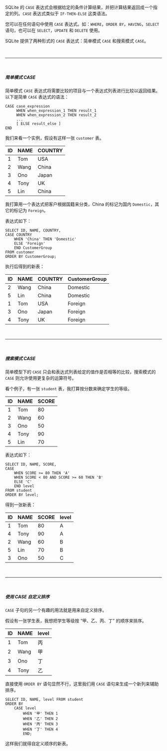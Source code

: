SQLite 的 ``CASE`` 表达式会根据给定的条件计算结果，并把计算结果返回成一个指定的列。``CASE`` 表达式类似于 ``IF-THEN-ELSE`` 这类语法。

您可以在任何语句中使用  ``CASE``  表达式。如：``WHERE``，``ORDER BY``，``HAVING``，``SELECT`` 语句，也可以在 ``SELECT``，``UPDATE`` 和 ``DELETE`` 使用。

SQLite 提供了两种形式的 ``CASE`` 表达式：简单模式 ``CASE`` 和搜索模式 ``CASE``。


<br>
<hr>
<br>


##### 简单模式 CASE

简单模式 ``CASE`` 表达式将需要比较的项目与一个表达式列表进行比较以返回结果。以下是简单 ``CASE`` 表达式的语法：
```
CASE case_expression
     WHEN when_expression_1 THEN result_1
     WHEN when_expression_2 THEN result_2
     ...
     [ ELSE result_else ] 
END
```

我们来看一个实例，假设有这样一张 ``customer`` 表。

|   ID  |   NAME    |   COUNTRY |
|   --- |   ---     |   ---     |
|   1	|   Tom     |   USA     |
|   2	|   Wang    |	China   |
|   3	|   Ono	    |   Japan   |
|   4	|   Tony    |   UK      |
|   5	|   Lin     |   China   |

我打算用一个表达式把客户根据国籍来分类，China 的标记为国内 ``Domestic``，其它的标记为 ``Foreign``。

表达式如下：
```
SELECT ID, NAME, COUNTRY,
CASE COUNTRY 
    WHEN 'China' THEN 'Domestic' 
    ELSE 'Foreign' 
    END CustomerGroup
FROM customer
ORDER BY CustomerGroup;
```

执行后得到的新表：

| ID |   NAME | COUNTRY  |   CustomerGroup |
|   --- |   ---     |   ---     | ---   |
| 2  |   Wang  |    China | Domestic |
| 5  |   Lin   |    China  |    Domestic |
| 1  |   Tom   |    USA    |    Foreign |
| 3  |   Ono   |    Japan  |    Foreign |
| 4  |   Tony  |    UK    | Foreign |


<br>
<hr>
<br>


##### 搜索模式 CASE

简单模型下的 ``CASE`` 只会和表达式列表给定的值作是否相等的比较，搜索模式的 ``CASE`` 则允许使用更复杂的运算符号。

看个例子，有一张 ``student`` 表，我打算按分数来确定学生的等级。

|   ID  |   NAME    |   SCORE |
|   ---  |   ---    |   --- |
|    1   |    Tom |    80   |
|    2   |    Wang|    60   |
|    3   |    Ono |    50   |
|    4   |    Tony|    90   |
|    5   |    Lin |    70   |

表达式如下：
```
SELECT ID, NAME, SCORE,
CASE 
    WHEN SCORE >= 80 THEN 'A' 
    WHEN SCORE < 80 AND SCORE >= 60 THEN 'B' 
    ELSE 'C' 
    END level
FROM student
ORDER BY level;
```

得到一张新表：

|   ID  |   NAME    |   SCORE | level   |
|   ---  |   ---    |   --- |   --- |
|   1   |   Tom   |    80    | A    |
|   4   |   Tony  |    90   |  A    |
|   2   |   Wang  |    60   |  B    |
|   5   |   Lin   |    70    | B    |
|   3   |   Ono   |    50    | C    |


<br>
<hr>
<br>


##### 使用 CASE 自定义排序

``CASE`` 子句的另一个有趣的用法就是用来自定义排序。

假设有一张学生表，我想把学生等级按 “甲、乙、丙、丁” 的顺序来排序。

|   ID  |   NAME    | level   |
|   ---  |   ---    |   --- | 
|   1   |   Tom    |   丙   |
|   2   |   Wang   |   甲   |
|   3   |   Ono    |   丁   |
|   4   |   Tony   |   乙   |

直接使用 ``ORDER BY`` 语句显然不行，这里我们用 ``CASE`` 语句来生成一个新列来辅助排序。
```
SELECT ID, NAME, level FROM student
ORDER BY 
    CASE level
        WHEN '甲' THEN 1 
        WHEN '乙' THEN 2 
        WHEN '丙' THEN 3 
        WHEN '丁' THEN 4 
        END;
```

这样我们就得自定义顺序的新表。



